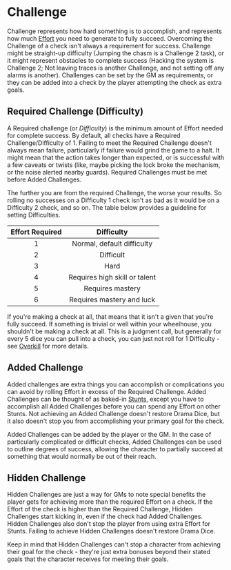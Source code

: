 # Challenge

Challenge represents how hard something is to accomplish, and represents how much [Effort](Effort.md) you need to generate to fully succeed. Overcoming the Challenge of a check isn't always a requirement for success. Challenge might be straight-up difficulty (Jumping the chasm is a Challenge 2 task), or it might represent obstacles to complete success (Hacking the system is Challenge 2; Not leaving traces is another Challenge, and not setting off any alarms is another). Challenges can be set by the GM as requirements, or they can be added into a check by the player attempting the check as extra goals.

## Required Challenge (Difficulty)

A Required challenge (or _Difficulty_) is the minimum amount of Effort needed for complete success. By default, all checks have a Required Challenge/Difficulty of 1\. Failing to meet the Required Challenge doesn't always mean failure, particularly if failure would grind the game to a halt. It might mean that the action takes longer than expected, or is successful with a few caveats or twists (like, maybe picking the lock broke the mechanism, or the noise alerted nearby guards). Required Challenges must be met before Added Challenges.

The further you are from the required Challenge, the worse your results. So rolling no successes on a Difficulty 1 check isn't as bad as it would be on a Difficulty 2 check, and so on. The table below provides a guideline for setting Difficulties.

Effort Required |          Difficulty
:-------------: | :---------------------------:
       1        |  Normal, default difficulty
       2        |           Difficult
       3        |             Hard
       4        | Requires high skill or talent
       5        |       Requires mastery
       6        |   Requires mastery and luck

If you're making a check at all, that means that it isn't a given that you're fully succeed. If something is trivial or well within your wheelhouse, you shouldn't be making a check at all. This is a judgment call, but generally for every 5 dice you can pull into a check, you can just not roll for 1 Difficulty - see [Overkill](Overkill.md) for more details.

## Added Challenge

Added challenges are extra things you can accomplish or complications you can avoid by rolling Effort in excess of the Required Challenge. Added Challenges can be thought of as baked-in [Stunts](Stunts.md), except you have to accomplish all Added Challenges before you can spend any Effort on other Stunts. Not achieving an Added Challenge doesn't restore Drama Dice, but it also doesn't stop you from accomplishing your primary goal for the check.

Added Challenges can be added by the player or the GM. In the case of particularly complicated or difficult checks, Added Challenges can be used to outline degrees of success, allowing the character to partially succeed at something that would normally be out of their reach.

## Hidden Challenge

Hidden Challenges are just a way for GMs to note special benefits the player gets for achieving more than the required Effort on a check. If the Effort of the check is higher than the Required Challenge, Hidden Challenges start kicking in, even if the check had Added Challenges. Hidden Challenges also don't stop the player from using extra Effort for Stunts. Failing to achieve Hidden Challenges doesn't restore Drama Dice.

Keep in mind that Hidden Challenges can't stop a character from achieving their goal for the check - they're just extra bonuses beyond their stated goals that the character receives for meeting their goals.
